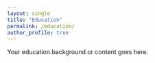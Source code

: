 ```yaml
---
layout: single
title: "Education"
permalink: /education/
author_profile: true
---
```


Your education background or content goes here.